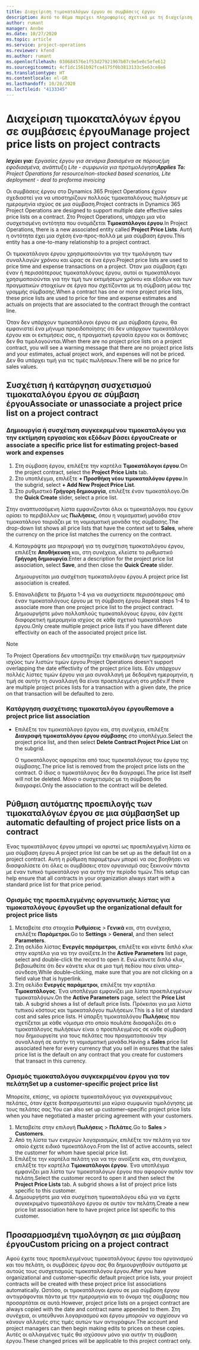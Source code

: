```yaml
---
title: Διαχείριση τιμοκαταλόγων έργου σε συμβάσεις έργου
description: Αυτό το θέμα παρέχει πληροφορίες σχετικά με τη διαχείριση τιμοκαταλόγων έργου σε συμβάσεις έργου.
author: rumant
manager: Annbe
ms.date: 10/27/2020
ms.topic: article
ms.service: project-operations
ms.reviewer: kfend
ms.author: rumant
ms.openlocfilehash: 030684576e1f53d27921907b07c9e5e0c5efe612
ms.sourcegitcommit: 4cf1dc1561b92fca4175f0b3813133c5e63ce8e6
ms.translationtype: HT
ms.contentlocale: el-GR
ms.lasthandoff: 10/28/2020
ms.locfileid: "4133345"
---
```

# <a name="manage-project-price-lists-on-project-contracts"></a><span data-ttu-id="f4b4e-103">Διαχείριση τιμοκαταλόγων έργου σε συμβάσεις έργου</span><span class="sxs-lookup"><span data-stu-id="f4b4e-103">Manage project price lists on project contracts</span></span>

<span data-ttu-id="f4b4e-104">_**Ισχύει για:** Εργασίες έργου για σενάρια βασισμένα σε πόρους/μη εφοδιασμένα, ανάπτυξη Lite - συμφωνία για προτιμολόγηση_</span><span class="sxs-lookup"><span data-stu-id="f4b4e-104">_**Applies To:** Project Operations for resource/non-stocked based scenarios, Lite deployment - deal to proforma invoicing_</span></span>

<span data-ttu-id="f4b4e-105">Οι συμβάσεις έργου στο Dynamics 365 Project Operations έχουν σχεδιαστεί για να υποστηρίζουν πολλούς τιμοκαταλόγους πωλήσεων με ημερομηνία ισχύος σε μια σύμβαση.</span><span class="sxs-lookup"><span data-stu-id="f4b4e-105">Project contracts in Dynamics 365 Project Operations are designed to support multiple date effective sales price lists on a contract.</span></span> <span data-ttu-id="f4b4e-106">Στο Project Operations, υπάρχει μια νέα συσχετισμένη οντότητα που ονομάζεται **Τιμοκατάλογοι έργου**.</span><span class="sxs-lookup"><span data-stu-id="f4b4e-106">In Project Operations, there is a new associated entity called **Project Price Lists**.</span></span> <span data-ttu-id="f4b4e-107">Αυτή η οντότητα έχει μια σχέση ένα-προς-πολλά με μια σύμβαση έργου.</span><span class="sxs-lookup"><span data-stu-id="f4b4e-107">This entity has a one-to-many relationship to a project contract.</span></span>

<span data-ttu-id="f4b4e-108">Οι τιμοκατάλογοι έργου χρησιμοποιούνται για την τιμολόγηση των συναλλαγών χρόνου και ώρας σε ένα έργο.</span><span class="sxs-lookup"><span data-stu-id="f4b4e-108">Project price lists are used to price time and expense transactions on a project.</span></span> <span data-ttu-id="f4b4e-109">Όταν μια σύμβαση έχει έναν ή περισσότερους τιμοκαταλόγους έργου, αυτοί οι τιμοκατάλογοι χρησιμοποιούνται για την τιμή των εκτιμήσεων χρόνου και εξόδων και των πραγματικών στοιχείων σε έργα που σχετίζονται με τη σύμβαση μέσω της γραμμής σύμβασης.</span><span class="sxs-lookup"><span data-stu-id="f4b4e-109">When a contract has one or more project price lists, these price lists are used to price for time and expense estimates and actuals on projects that are associated to the contract through the contract line.</span></span>

<span data-ttu-id="f4b4e-110">Όταν δεν υπάρχουν τιμοκατάλογοι έργου σε μια σύμβαση έργου, θα εμφανιστεί ένα μήνυμα προειδοποίησης ότι δεν υπάρχουν τιμοκατάλογοι έργου και οι εκτιμήσεις σας, η πραγματική εργασία έργου και οι δαπάνες δεν θα τιμολογούνται.</span><span class="sxs-lookup"><span data-stu-id="f4b4e-110">When there are no project price lists on a project contract, you will see a warning message that there are no project price lists and your estimates, actual project work, and expenses will not be priced.</span></span> <span data-ttu-id="f4b4e-111">Δεν θα υπάρχει τιμή για τις τιμές πωλήσεων.</span><span class="sxs-lookup"><span data-stu-id="f4b4e-111">There will be no price for sales values.</span></span>

## <a name="associate-or-unassociate-a-project-price-list-on-a-project-contract"></a><span data-ttu-id="f4b4e-112">Συσχέτιση ή κατάργηση συσχετισμού τιμοκαταλόγου έργου σε σύμβαση έργου</span><span class="sxs-lookup"><span data-stu-id="f4b4e-112">Associate or unassociate a project price list on a project contract</span></span>

### <a name="create-or-associate-a-specific-price-list-for-estimating-project-based-work-and-expenses"></a><span data-ttu-id="f4b4e-113">Δημιουργία ή συσχέτιση συγκεκριμένου τιμοκαταλόγου για την εκτίμηση εργασίας και εξόδων βάσει έργου</span><span class="sxs-lookup"><span data-stu-id="f4b4e-113">Create or associate a specific price list for estimating project-based work and expenses</span></span>

1. <span data-ttu-id="f4b4e-114">Στη σύμβαση έργου, επιλέξτε την καρτέλα **Τιμοκατάλογοι έργου**.</span><span class="sxs-lookup"><span data-stu-id="f4b4e-114">On the project contract, select the **Project Price Lists** tab.</span></span>
2. <span data-ttu-id="f4b4e-115">Στο υποπλέγμα, επιλέξτε **+ Προσθήκη νέου τιμοκαταλόγου έργου**.</span><span class="sxs-lookup"><span data-stu-id="f4b4e-115">In the subgrid, select **+ Add New Project Price List**.</span></span>
3. <span data-ttu-id="f4b4e-116">Στο ρυθμιστικό **Γρήγορη δημιουργία**, επιλέξτε έναν τιμοκατάλογο.</span><span class="sxs-lookup"><span data-stu-id="f4b4e-116">On the **Quick Create** slider, select a price list.</span></span> 

  <span data-ttu-id="f4b4e-117">Στην αναπτυσσόμενη λίστα εμφανίζονται όλοι οι τιμοκατάλογοι που έχουν ορίσει το περιβάλλον ως **Πωλήσεις**, όπου η νομισματική μονάδα στον τιμοκατάλογο ταιριάζει με τη νομισματική μονάδα της σύμβασης.</span><span class="sxs-lookup"><span data-stu-id="f4b4e-117">The drop-down list shows all price lists that have the context set to **Sales**, where the currency on the price list matches the currency on the contract.</span></span>
  
4. <span data-ttu-id="f4b4e-118">Καταγράψτε μια περιγραφή για τη συσχέτιση τιμοκαταλόγου έργου, επιλέξτε **Αποθήκευση** και, στη συνέχεια, κλείστε το ρυθμιστικό **Γρήγορη δημιουργία**.</span><span class="sxs-lookup"><span data-stu-id="f4b4e-118">Enter a description for the project price list association, select **Save**, and then close the **Quick Create** slider.</span></span>

   <span data-ttu-id="f4b4e-119">Δημιουργείται μια συσχέτιση τιμοκαταλόγου έργου.</span><span class="sxs-lookup"><span data-stu-id="f4b4e-119">A project price list association is created.</span></span>
   
5. <span data-ttu-id="f4b4e-120">Επαναλάβετε τα βήματα 1-4 για να συσχετίσετε περισσότερους από έναν τιμοκαταλόγους έργου με τη σύμβαση έργου.</span><span class="sxs-lookup"><span data-stu-id="f4b4e-120">Repeat steps 1-4 to associate more than one project price list to the project contract.</span></span> <span data-ttu-id="f4b4e-121">Δημιουργήστε μόνο πολλαπλούς τιμοκαταλόγους έργου, εάν έχετε διαφορετική ημερομηνία ισχύος σε κάθε σχετικό τιμοκατάλογο έργου.</span><span class="sxs-lookup"><span data-stu-id="f4b4e-121">Only create multiple project price lists if you have different date effectivity on each of the associated project price list.</span></span>

> [!NOTE]
> <span data-ttu-id="f4b4e-122">Το Project Operations δεν υποστηρίζει την επικάλυψη των ημερομηνιών ισχύος των λιστών τιμών έργου.</span><span class="sxs-lookup"><span data-stu-id="f4b4e-122">Project Operations doesn't support overlapping the date effectivity of the project price lists.</span></span> <span data-ttu-id="f4b4e-123">Εάν υπάρχουν πολλές λίστες τιμών έργου για μια συναλλαγή με δεδομένη ημερομηνία, η τιμή σε αυτήν τη συναλλαγή θα είναι προεπιλεγμένη στο μηδέν.</span><span class="sxs-lookup"><span data-stu-id="f4b4e-123">If there are multiple project prices lists for a transaction with a given date, the price on that transaction will be defaulted to zero.</span></span>

### <a name="remove-a-project-price-list-association"></a><span data-ttu-id="f4b4e-124">Κατάργηση συσχέτισης τιμοκαταλόγου έργου</span><span class="sxs-lookup"><span data-stu-id="f4b4e-124">Remove a project price list association</span></span>

- <span data-ttu-id="f4b4e-125">Επιλέξτε τον τιμοκατάλογο έργου και, στη συνέχεια, επιλέξτε **Διαγραφή τιμοκαταλόγου έργου σύμβασης** στο υποπλέγμα.</span><span class="sxs-lookup"><span data-stu-id="f4b4e-125">Select the project price list, and then select **Delete Contract Project Price List** on the subgrid.</span></span> 

  <span data-ttu-id="f4b4e-126">Ο τιμοκατάλογος αφαιρείται από τους τιμοκαταλόγους του έργου της σύμβασης.</span><span class="sxs-lookup"><span data-stu-id="f4b4e-126">The price list is removed from the project price lists on the contract.</span></span> <span data-ttu-id="f4b4e-127">Ο ίδιος ο τιμοκατάλογος δεν θα διαγραφεί.</span><span class="sxs-lookup"><span data-stu-id="f4b4e-127">The price list itself will not be deleted.</span></span> <span data-ttu-id="f4b4e-128">Μόνο ο συσχετισμός με τη σύμβαση θα διαγραφεί.</span><span class="sxs-lookup"><span data-stu-id="f4b4e-128">Only the association to the contract will be deleted.</span></span>

## <a name="set-up-automatic-defaulting-of-project-price-lists-on-a-contract"></a><span data-ttu-id="f4b4e-129">Ρύθμιση αυτόματης προεπιλογής των τιμοκαταλόγων έργου σε μια σύμβαση</span><span class="sxs-lookup"><span data-stu-id="f4b4e-129">Set up automatic defaulting of project price lists on a contract</span></span>

<span data-ttu-id="f4b4e-130">Ένας τιμοκατάλογος έργου μπορεί να οριστεί ως προεπιλεγμένη λίστα σε μια σύμβαση έργου.</span><span class="sxs-lookup"><span data-stu-id="f4b4e-130">A project price list can be set up as the default list on a project contract.</span></span> <span data-ttu-id="f4b4e-131">Αυτή η ρύθμιση παραμέτρων μπορεί να σας βοηθήσει να διασφαλίσετε ότι όλες οι συμβάσεις στον οργανισμό σας ξεκινούν πάντα με έναν τυπικό τιμοκατάλογο για αυτήν την περίοδο τιμών.</span><span class="sxs-lookup"><span data-stu-id="f4b4e-131">This setup can help ensure that all contracts in your organization always start with a standard price list for that price period.</span></span>

### <a name="set-up-the-organizational-default-for-project-price-lists"></a><span data-ttu-id="f4b4e-132">Ορισμός της προεπιλεγμένης οργανωτικής λίστας για τιμοκαταλόγους έργου</span><span class="sxs-lookup"><span data-stu-id="f4b4e-132">Set up the organizational default for project price lists</span></span>

1. <span data-ttu-id="f4b4e-133">Μεταβείτε στα στοιχεία **Ρυθμίσεις** > **Γενικά** και, στη συνέχεια, επιλέξτε **Παράμετροι**.</span><span class="sxs-lookup"><span data-stu-id="f4b4e-133">Go to **Settings** > **General**, and then select **Parameters**.</span></span>
2. <span data-ttu-id="f4b4e-134">Στη σελίδα λίστας **Ενεργές παράμετροι**, επιλέξτε και κάντε διπλό κλικ στην καρτέλα για να την ανοίξετε.</span><span class="sxs-lookup"><span data-stu-id="f4b4e-134">In the **Active Parameters** list page, select and double-click the record to open it.</span></span> <span data-ttu-id="f4b4e-135">Ενώ κάνετε διπλό κλικ, βεβαιωθείτε ότι δεν κάνετε κλικ σε μια τιμή πεδίου που είναι υπερ-σύνδεση.</span><span class="sxs-lookup"><span data-stu-id="f4b4e-135">While double–clicking, make sure that you are not clicking on a field value that is hyperlink.</span></span> 
3. <span data-ttu-id="f4b4e-136">Στη σελίδα **Ενεργές παράμετροι**, επιλέξτε την καρτέλα **Τιμοκατάλογος**. Ένα υποπλέγμα εμφανίζει μια λίστα προεπιλεγμένων τιμοκαταλόγων.</span><span class="sxs-lookup"><span data-stu-id="f4b4e-136">On the **Active Parameters** page, select the **Price List** tab. A subgrid shows a list of default price lists.</span></span> <span data-ttu-id="f4b4e-137">Πρόκειται για μια λίστα τυπικού κόστους και τιμοκαταλόγου πωλήσεων.</span><span class="sxs-lookup"><span data-stu-id="f4b4e-137">This is a list of standard cost and sales price lists.</span></span> <span data-ttu-id="f4b4e-138">Η ύπαρξη τιμοκαταλόγου **Πωλήσεις** που σχετίζεται με κάθε νόμισμα στο οποίο πουλάτε διασφαλίζει ότι ο τιμοκατάλογος πωλήσεων είναι ο προεπιλεγμένος σε κάθε σύμβαση που δημιουργείτε για τους πελάτες που πραγματοποιούν την συναλλαγή σε αυτήν τη νομισματική μονάδα.</span><span class="sxs-lookup"><span data-stu-id="f4b4e-138">Having a **Sales** price list associated here for every currency that you sell in ensures that the sales price list is the default on any contract that you create for customers that transact in this currency.</span></span>

### <a name="set-up-a-customer-specific-project-price-list"></a><span data-ttu-id="f4b4e-139">Ορισμός τιμοκαταλόγου συγκεκριμένου έργου για τον πελάτη</span><span class="sxs-lookup"><span data-stu-id="f4b4e-139">Set up a customer-specific project price list</span></span>

<span data-ttu-id="f4b4e-140">Μπορείτε, επίσης, να ορίσετε τιμοκαταλόγους για συγκεκριμένους πελάτες, όταν έχετε διαπραγματευτεί μια κύρια συμφωνία τιμολόγησης με τους πελάτες σας.</span><span class="sxs-lookup"><span data-stu-id="f4b4e-140">You can also set up customer–specific project price lists when you have negotiated a master pricing agreement with your customers.</span></span>

1. <span data-ttu-id="f4b4e-141">Μεταβείτε στην επιλογή **Πωλήσεις** > **Πελάτες**.</span><span class="sxs-lookup"><span data-stu-id="f4b4e-141">Go to **Sales** > **Customers**.</span></span>
2. <span data-ttu-id="f4b4e-142">Από τη λίστα των ενεργών λογαριασμών, επιλέξτε τον πελάτη για τον οποίο έχετε ειδικό τιμοκατάλογο.</span><span class="sxs-lookup"><span data-stu-id="f4b4e-142">From the list of active accounts, select the customer for whom have special price list.</span></span>
3. <span data-ttu-id="f4b4e-143">Επιλέξτε την καρτέλα πελάτη για να την ανοίξετε και, στη συνέχεια, επιλέξτε την καρτέλα **Τιμοκατάλογοι έργου**. Ένα υποπλέγμα εμφανίζει μια λίστα των τιμοκαταλόγων έργου που αφορούν αυτόν τον πελάτη.</span><span class="sxs-lookup"><span data-stu-id="f4b4e-143">Select the customer record to open it and then select the **Project Price Lists** tab. A subgrid shows a list of project price lists specific to this customer.</span></span> 
4. <span data-ttu-id="f4b4e-144">Δημιουργήστε μια νέα συσχέτιση τιμοκαταλόγου εδώ για να έχετε συγκεκριμένο τιμοκατάλογο έργου σε αυτόν τον πελάτη.</span><span class="sxs-lookup"><span data-stu-id="f4b4e-144">Create a new price list association here to have project price list specific to this customer.</span></span>

## <a name="custom-pricing-on-a-project-contract"></a><span data-ttu-id="f4b4e-145">Προσαρμοσμένη τιμολόγηση σε μια σύμβαση έργου</span><span class="sxs-lookup"><span data-stu-id="f4b4e-145">Custom pricing on a project contract</span></span>

<span data-ttu-id="f4b4e-146">Αφού έχετε τους προεπιλεγμένους τιμοκαταλόγους έργου του οργανισμού και του πελάτη, οι συμβάσεις έργου σας θα δημιουργηθούν αυτόματα με αυτούς τους συσχετισμούς τιμοκαταλόγου έργου.</span><span class="sxs-lookup"><span data-stu-id="f4b4e-146">After you have organizational and customer-specific default project price lists, your project contracts will be created with these project price list associations automatically.</span></span> <span data-ttu-id="f4b4e-147">Ωστόσο, οι τιμοκατάλογοι έργου σε μια σύμβαση έργου αντιγράφονται πάντα με την ημερομηνία και το όνομα της σύμβασης που προσαρτάται σε αυτά.</span><span class="sxs-lookup"><span data-stu-id="f4b4e-147">However, project price lists on a project contract are always copied with the date and contract name appended to them.</span></span> <span data-ttu-id="f4b4e-148">Στη συνέχεια, οι υπεύθυνοι λογαριασμού και έργου μπορούν να αρχίσουν να κάνουν αλλαγές στις τιμές αυτών των αντιγράφων.</span><span class="sxs-lookup"><span data-stu-id="f4b4e-148">The account and project managers can then begin making edits to prices on these copies.</span></span> <span data-ttu-id="f4b4e-149">Αυτές οι αλλαγμένες τιμές θα ισχύσουν μόνο για αυτήν τη σύμβαση έργου.</span><span class="sxs-lookup"><span data-stu-id="f4b4e-149">These changed prices will be applicable to this project contract only.</span></span>
